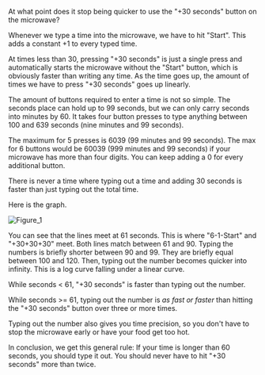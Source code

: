 At what point does it stop being quicker to use the "+30 seconds" button on the microwave?

Whenever we type a time into the microwave, we have to hit "Start". This adds a constant +1 to every typed time.

At times less than 30, pressing "+30 seconds" is just a single press and automatically starts the microwave without the "Start" button, which is obviously faster than writing any time. As the time goes up, the amount of times we have to press "+30 seconds" goes up linearly.

The amount of buttons required to enter a time is not so simple. The seconds place can hold up to 99 seconds, but we can only carry seconds into minutes by 60. It takes four button presses to type anything between 100 and 639 seconds (nine minutes and 99 seconds). 

The maximum for 5 presses is 6039 (99 minutes and 99 seconds). The max for 6 buttons would be 60039 (999 minutes and 99 seconds) if your microwave has more than four digits. You can keep adding a 0 for every additional button.

There is never a time where typing out a time and adding 30 seconds is faster than just typing out the total time. 

Here is the graph. 

![Figure_1](https://github.com/user-attachments/assets/ad15e011-ddbf-4e46-a560-e48d74b706cf)

You can see that the lines meet at 61 seconds. This is where "6-1-Start" and "+30+30+30" meet. Both lines match between 61 and 90. Typing the numbers is briefly shorter between 90 and 99. They are briefly equal between 100 and 120. Then, typing out the number becomes quicker into infinity. This is a log curve falling under a linear curve.

While seconds < 61, "+30 seconds" is faster than typing out the number.

While seconds >= 61, typing out the number is *as fast or faster* than hitting the "+30 seconds" button over three or more times. 

Typing out the number also gives you time precision, so you don't have to stop the microwave early or have your food get too hot. 

In conclusion, we get this general rule: If your time is longer than 60 seconds, you should type it out. You should never have to hit "+30 seconds" more than twice.

